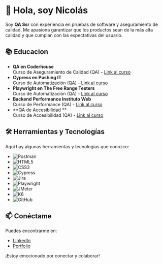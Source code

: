 # 👋 Hola, soy Nicolás

Soy **QA Ssr** con experiencia en pruebas de software y aseguramiento de calidad. Me apasiona garantizar que los productos sean de la más alta calidad y que cumplan con las expectativas del usuario.

## 📚 Educacion

- **QA en Coderhouse**  
  Curso de Aseguramiento de Calidad (QA) - [Link al curso](https://www.coderhouse.com)
- **Cypress en Pushing IT**  
  Curso de Automatización (QA) - [Link al curso](https://www.linkedin.com/company/pushing-it/posts/?feedView=all)
- **Playwright en The Free Range Testers**  
  Curso de Automatización (QA) - [Link al curso](https://www.freerangetesters.com/)
- **Backend Performance Instituto Web**  
  Curso de Performance (QA) - [Link al curso](https://institutoweb.com.ar/)
- **QA de Accesibilidad **  
  Curso de Accesibilidad (QA) - [Link al curso](https://www.capacitacioninclusiva.com/)

## 🛠️ Herramientas y Tecnologías

Aquí hay algunas herramientas y tecnologías que conozco:

- ![Postman](https://img.shields.io/badge/Postman-FF6C37?style=flat&logo=postman&logoColor=white)
- ![HTML5](https://img.shields.io/badge/HTML5-E34F26?style=flat&logo=html5&logoColor=white)
- ![CSS3](https://img.shields.io/badge/CSS3-1572B6?style=flat&logo=css3&logoColor=white)
- ![Cypress](https://img.shields.io/badge/Cypress-17202C?style=flat&logo=cypress&logoColor=white)
- ![Jira](https://img.shields.io/badge/Jira-0052CC?style=flat&logo=jira&logoColor=white)
- ![Playwright](https://img.shields.io/badge/Playwright-00BFFF?style=flat&logo=playwright&logoColor=white)
- ![JMeter](https://img.shields.io/badge/JMeter-D22128?style=flat&logo=apache-jmeter&logoColor=white)
- ![K6](https://img.shields.io/badge/k6-00BFFF?style=flat&logo=k6&logoColor=white)
- ![GitHub](https://img.shields.io/badge/GitHub-181717?style=flat&logo=github&logoColor=white)

## 📫 Conéctame

Puedes encontrarme en:

- [LinkedIn](https://www.linkedin.com/in/nicolas-dondo/)
- [Portfolio](https://portfolio-nico-dondo.vercel.app/)

¡Estoy emocionado por conectar y colaborar!
